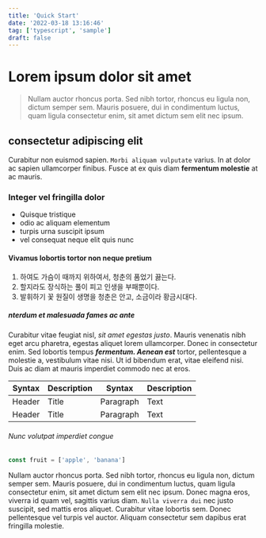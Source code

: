 ```yaml
---
title: 'Quick Start'
date: '2022-03-18 13:16:46'
tag: ['typescript', 'sample']
draft: false
---
```


# Lorem ipsum dolor sit amet

> Nullam auctor rhoncus porta. Sed nibh tortor, rhoncus eu ligula non, dictum semper sem. Mauris posuere, dui in condimentum luctus, quam ligula consectetur enim, sit amet dictum sem elit nec ipsum.

## consectetur adipiscing elit

Curabitur non euismod sapien. `Morbi aliquam vulputate` varius. In at dolor ac sapien ullamcorper finibus. Fusce at ex quis diam **fermentum molestie** at ac mauris.

### Integer vel fringilla dolor

- Quisque tristique
- odio ac aliquam elementum
- turpis urna suscipit ipsum
- vel consequat neque elit quis nunc

#### Vivamus lobortis tortor non neque pretium

1. 하여도 가슴이 때까지 위하여서, 청춘의 품었기 끓는다.
2. 할지라도 장식하는 풀이 피고 인생을 부패뿐이다.
3. 발휘하기 꽃 원질이 생명을 청춘은 안고, 소금이라 황금시대다.

##### nterdum et malesuada fames ac ante

Curabitur vitae feugiat nisl, _sit amet egestas justo_. Mauris venenatis nibh eget arcu pharetra, egestas aliquet lorem ullamcorper. Donec in consectetur enim. Sed lobortis tempus **_fermentum. Aenean est_** tortor, pellentesque a molestie a, vestibulum vitae nisi. Ut id bibendum erat, vitae eleifend nisi. Duis ac diam at mauris imperdiet commodo nec at eros.

| Syntax | Description | Syntax    | Description |
| ------ | ----------- | --------- | ----------- |
| Header | Title       | Paragraph | Text        |
| Header | Title       | Paragraph | Text        |

###### Nunc volutpat imperdiet congue

```js
const fruit = ['apple', 'banana']
```

Nullam auctor rhoncus porta. Sed nibh tortor, rhoncus eu ligula non, dictum semper sem. Mauris posuere, dui in condimentum luctus, quam ligula consectetur enim, sit amet dictum sem elit nec ipsum. Donec magna eros, viverra id quam vel, sagittis varius diam. `Nulla viverra dui` nec justo suscipit, sed mattis eros aliquet. Curabitur vitae lobortis sem. Donec pellentesque vel turpis vel auctor. Aliquam consectetur sem dapibus erat fringilla molestie.
